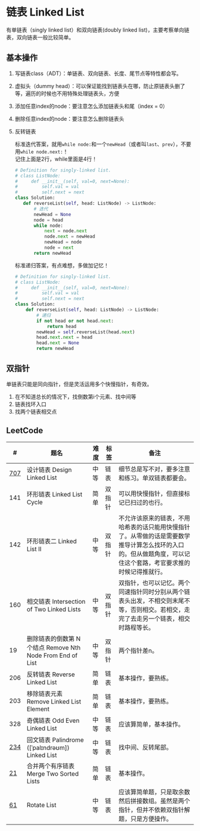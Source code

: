 # 链表 Linked List

有单链表（singly linked list）和双向链表(doubly linked list)，主要考察单向链表，双向链表一般比较简单。

## 基本操作

1. 写链表class（ADT）：单链表、双向链表、长度、尾节点等特性都会写。
1. 虚拟头（dummy head）：可以保证能找到链表头在哪，防止原链表头删了等，遍历的时候也不用特殊处理链表头，方便
1. 添加任意index的node：要注意怎么添加链表头和尾（index = 0）
1. 删除任意index的node：要注意怎么删除链表头
1. 反转链表

   标准迭代答案，就用`while node:`和一个`newHead`（或者叫`last`、`prev`），不要用`while node.next:`！\
   记住上面是2行，while里面是4行！
   
   ```python
   # Definition for singly-linked list.
   # class ListNode:
   #     def __init__(self, val=0, next=None):
   #         self.val = val
   #         self.next = next
   class Solution:
      def reverseList(self, head: ListNode) -> ListNode:
          # 迭代
          newHead = None
          node = head
          while node:
              next = node.next
              node.next = newHead
              newHead = node
              node = next
          return newHead
   ```
   
   标准递归答案，有点难想，多做加记忆！

   ```python
   # Definition for singly-linked list.
   # class ListNode:
   #     def __init__(self, val=0, next=None):
   #         self.val = val
   #         self.next = next
   class Solution:
       def reverseList(self, head: ListNode) -> ListNode:
           # 递归
           if not head or not head.next:
               return head
           newHead = self.reverseList(head.next)
           head.next.next = head
           head.next = None
           return newHead
   ```

## 双指针

单链表只能是同向指针，但是灵活运用多个快慢指针，有奇效。

1. 在不知道总长的情况下，找倒数第i个元素、找中间等
1. 链表找环入口
1. 找两个链表相交点

## LeetCode

| # | 题名 | 难度 | 标签 | 备注 |
| --- | --- | --- | --- | --- |
| [707](https://leetcode-cn.com/problems/design-linked-list/) | 设计链表 Design Linked List | 中等 | 链表 | 细节总是写不对，要多注意和练习。单双链表都要会。 |
| 141 | 环形链表 Linked List Cycle | 简单 | 双指针 | 可以用快慢指针，但直接标记已扫过的也行。 |
| 142 | 环形链表二 Linked List II | 中等 | 双指针 | 不允许该原来的链表，不用哈希表的话只能用快慢指针了。从零做的话是需要数学推导计算怎么找环的入口的。但从做题角度，可以记住这个套路，考官要求推的时候记得推就行。 |
| 160 | 相交链表 Intersection of Two Linked Lists | 中等 | 双指针 | 双指针，也可以记忆。两个同速指针同时分别从两个链表头出发，不相交则末尾不等，否则相交。若相交，走完了去走另一个链表，相交时路程等长。 |
| 19 | 删除链表的倒数第 N 个结点 Remove Nth Node From End of List | 中等 | 双指针 | 两个指针差n。 |
| 206 | 反转链表 Reverse Linked List | 简单 | 链表 | 基本操作，要熟练。 |
| 203 | 移除链表元素 Remove Linked List Element | 简单 | 链表 | 基本操作，要熟练。 |
| 328 | 奇偶链表 Odd Even Linked List | 中等 | 链表 | 应该算简单，基本操作。 |
| [234](https://leetcode-cn.com/problems/palindrome-linked-list/) | 回文链表 Palindrome (\[ˈpalɪndrəʊm\]) Linked List | 中等 | 链表 | 找中间、反转尾部。 |
| [21](https://leetcode-cn.com/problems/merge-two-sorted-lists/) | 合并两个有序链表 Merge Two Sorted Lists | 简单 | 链表 | 基本操作。 |
| [61](https://leetcode-cn.com/problems/rotate-list/) | Rotate List | 中等 | 链表 | 应该算简单题，只是取余数然后拼接数组。虽然是两个指针，但并不依赖双指针解题，只是方便操作。 |
